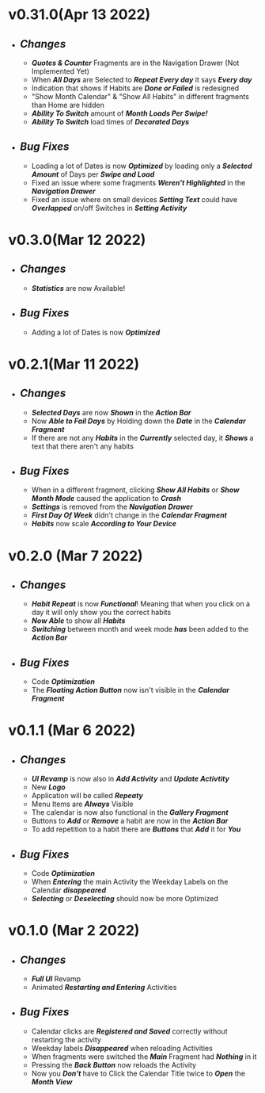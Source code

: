 # v0.31.0(Apr 13 2022)
- ## **_Changes_**
  - **_Quotes & Counter_** Fragments are in the Navigation Drawer (Not Implemented Yet)
  - When **_All Days_** are Selected to **_Repeat Every day_** it says **_Every day_**
  - Indication that shows if Habits are **_Done or Failed_** is redesigned
  - "Show Month Calendar" & "Show All Habits" in different fragments than Home are hidden
  - **_Ability To Switch_** amount of **_Month Loads Per Swipe!_**
  - **_Ability To Switch_** load times of **_Decorated Days_**

- ## **_Bug Fixes_**
  - Loading a lot of Dates is now **_Optimized_** by loading only a **_Selected Amount_** of Days per **_Swipe and Load_**
  - Fixed an issue where some fragments **_Weren't Highlighted_** in the **_Navigation Drawer_**
  - Fixed an issue where on small devices **_Setting Text_** could have **_Overlapped_** on/off Switches in **_Setting Activity_**

# v0.3.0(Mar 12 2022)
   - ## **_Changes_**
     - **_Statistics_** are now Available!

  - ## **_Bug Fixes_**
     - Adding a lot of Dates is now **_Optimized_**

# v0.2.1(Mar 11 2022)
   - ## **_Changes_**
     - **_Selected Days_** are now **_Shown_** in the **_Action Bar_**
     - Now **_Able to Fail Days_** by Holding down the **_Date_** in the **_Calendar Fragment_**
     - If there are not any **_Habits_** in the **_Currently_** selected day, it **_Shows_** a text that there aren't any habits

  - ## **_Bug Fixes_**
     - When in a different fragment, clicking **_Show All Habits_** or **_Show Month Mode_** caused the application to **_Crash_**
     - **_Settings_** is removed from the **_Navigation Drawer_**
     - **_First Day Of Week_** didn't change in the **_Calendar Fragment_**
     - **_Habits_** now scale **_According to Your Device_**

# v0.2.0 (Mar 7 2022)
   - ## **_Changes_**
     - **_Habit Repeat_** is now **_Functional_**! Meaning that when you click on a day it will only show you the correct habits
     - **_Now Able_** to show all **_Habits_**
     - **_Switching_** between month and week mode **_has_** been added to the **_Action Bar_**

  - ## **_Bug Fixes_**
     - Code **_Optimization_**
     - The **_Floating Action Button_** now isn't visible in the **_Calendar Fragment_**

# v0.1.1 (Mar 6 2022)
   - ## **_Changes_**
     - **_UI Revamp_** is now also in **_Add Activity_** and **_Update Activtity_**
     - New **_Logo_**
     - Application will be called **_Repeaty_**
     - Menu Items are **_Always_** Visible
     - The calendar is now also functional in the **_Gallery Fragment_**
     - Buttons to **_Add_** or **_Remove_** a habit are now in the **_Action Bar_**
     - To add repetition to a habit there are **_Buttons_** that **_Add_** it for **_You_**

  - ## **_Bug Fixes_**
     - Code **_Optimization_**
     - When **_Entering_** the main Activity the Weekday Labels on the Calendar **_disappeared_**
     - **_Selecting_** or **_Deselecting_** should now be more Optimized

# v0.1.0 (Mar 2 2022)
   - ## **_Changes_**
     - **_Full UI_** Revamp
     - Animated **_Restarting and Entering_** Activities

  - ## **_Bug Fixes_**
     - Calendar clicks are **_Registered and Saved_** correctly without restarting the activity
     - Weekday labels **_Disappeared_** when reloading Activities
     - When fragments were switched the **_Main_** Fragment had **_Nothing_** in it
     - Pressing the **_Back Button_** now reloads the Activity
     - Now you **_Don't_** have to Click the Calendar Title twice to **_Open_** the **_Month View_**
